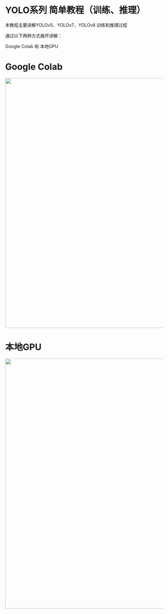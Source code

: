 # YOLO系列 简单教程（训练、推理）

本教程主要讲解YOLOv5、YOLOv7、YOLOv8 训练和推理过程

通过以下两种方式展开讲解：
 
Google Colab 和 本地GPU

# Google Colab 

<img src="https://user-images.githubusercontent.com/53814462/223071934-a46bfa79-73ef-4422-b117-78a6d4095d6a.png" width="800"/><br/>

# 本地GPU

<img src="https://user-images.githubusercontent.com/53814462/223073741-a8d91c70-4ff3-4bb6-8aa2-eadafbaa037e.png" width="800"/><br/>
